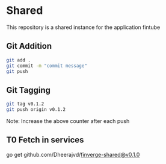 # Shared
This repository is a shared instance for the application fintube

## Git Addition

```bash
git add .
git commit -m "commit message"
git push
```

## Git Tagging
```bash
git tag v0.1.2
git push origin v0.1.2
```

Note: Increase the above counter after each push

## T0 Fetch in services
go get github.com/Dheerajvd/finverge-shared@v0.1.0